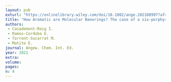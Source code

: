 ```yaml
---
layout: pub
exturl: "https://onlinelibrary.wiley.com/doi/10.1002/ange.202108997?af=R"
title: "How Aromatic are Molecular Nanorings? The case of a six-porphyrin nanoring"
authors:
 - Casademont-Reig I.
 - Ramos-Cordoba E.
 - Torrent-Sucarrat M.
 - Matito E.
journal: Angew. Chem. Int. Ed.
year: 2021
extra: 
volume: 
pages: 
n: 4
---
```

